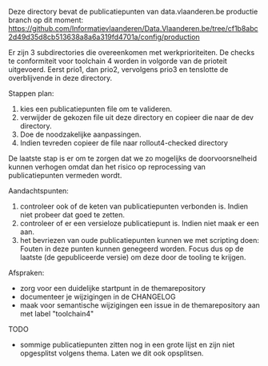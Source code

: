 Deze directory bevat de publicatiepunten van data.vlaanderen.be productie branch op dit moment: https://github.com/Informatievlaanderen/Data.Vlaanderen.be/tree/cf1b8abc2d49d35d8cb513638a8a6a319fd4701a/config/production


Er zijn 3 subdirectories die overeenkomen met werkprioriteiten.
De checks te conformiteit voor toolchain 4 worden in volgorde van de prioteit uitgevoerd.
Eerst prio1, dan prio2, vervolgens prio3 en tenslotte de overblijvende in deze directory.


Stappen plan:

1. kies een publicatiepunten file om te valideren.
2. verwijder de gekozen file uit deze directory en copieer die naar de dev directory.
3. Doe de noodzakelijke aanpassingen.
4. Indien tevreden copieer de file naar rollout4-checked directory

De laatste stap is er om te zorgen dat we zo mogelijks de doorvoorsnelheid kunnen verhogen omdat dan het risico op reprocessing van publicatiepunten vermeden wordt.


Aandachtspunten:
1. controleer ook of de keten van publicatiepunten verbonden is. Indien niet probeer dat goed te zetten.
2. controleer of er een versieloze publicatiepunt is. Indien niet maak er een aan.
3. het bevriezen van oude publicatiepunten kunnen we met scripting doen: Fouten in deze punten kunnen genegeerd worden. 
   Focus dus op de laatste (de gepubliceerde versie) om deze door de tooling te krijgen.


Afspraken:
- zorg voor een duidelijke startpunt in de themarepository 
- documenteer je wijzigingen in de CHANGELOG
- maak voor semantische wijzigingen een issue in de themarepository aan met label "toolchain4"



TODO
- sommige publicatiepunten zitten nog in een grote lijst en zijn niet opgesplitst volgens thema. Laten we dit ook opsplitsen.

